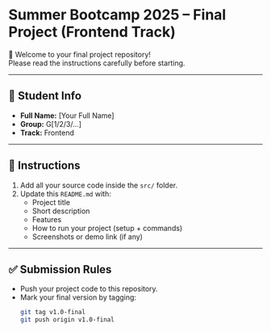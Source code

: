 # Summer Bootcamp 2025 – Final Project (Frontend Track)

👋 Welcome to your final project repository!  
Please read the instructions carefully before starting.

---

## 📘 Student Info
- **Full Name:** [Your Full Name]
- **Group:** G[1/2/3/...]
- **Track:** Frontend

---

## 🚀 Instructions
1. Add all your source code inside the `src/` folder.
2. Update this `README.md` with:
   - Project title
   - Short description
   - Features
   - How to run your project (setup + commands)
   - Screenshots or demo link (if any)

---

## ✅ Submission Rules
- Push your project code to this repository.  
- Mark your final version by tagging:
  ```bash
  git tag v1.0-final
  git push origin v1.0-final